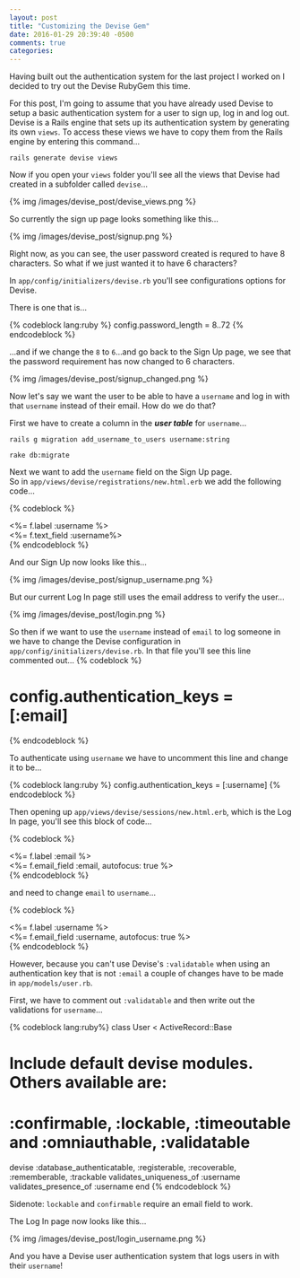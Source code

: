 ```yaml
---
layout: post
title: "Customizing the Devise Gem"
date: 2016-01-29 20:39:40 -0500
comments: true
categories: 
---
```


Having built out the authentication system for the last project I worked on I decided to try out the Devise RubyGem this time.

For this post, I'm going to assume that you have already used Devise to setup a basic authentication system for a user to sign up, log in and log out. Devise is a Rails engine that sets up its authentication system by generating its own ```views```.  To access these views we have to copy them from the Rails engine by entering this command...

```
rails generate devise views
```

Now if you open your ```views``` folder you'll see all the views that Devise had created in a subfolder called ```devise```...

{% img /images/devise_post/devise_views.png %}

So currently the sign up page looks something like this...

{% img /images/devise_post/signup.png %}

Right now, as you can see, the user password created is requred to have 8 characters.  So what if we just wanted it to have 6 characters?

In ```app/config/initializers/devise.rb``` you'll see configurations options for Devise. 

There is one that is...

{% codeblock lang:ruby %}
config.password_length = 8..72
{% endcodeblock %}

...and if we change the ```8``` to ```6```...and go back to the Sign Up page, we see that the password requirement has now changed to 6 characters.

{% img /images/devise_post/signup_changed.png %}

Now let's say we want the user to be able to have a ```username``` and log in with that ```username``` instead of their email.  How do we do that?

First we have to create a column in the *__user table__* for ```username```...

```
rails g migration add_username_to_users username:string
```
```
rake db:migrate
```

Next we want to add the ```username``` field on the Sign Up page.  
So in ```app/views/devise/registrations/new.html.erb``` we add the following code...

{% codeblock %}
<div class="field">
  <%= f.label :username %><br />
  <%= f.text_field :username%>
</div>
{% endcodeblock %}

And our Sign Up now looks like this...

{% img /images/devise_post/signup_username.png %}

But our current Log In page still uses the email address to verify the user...

{% img /images/devise_post/login.png %}

So then if we want to use the ```username``` instead of ```email``` to log someone in we have to change the Devise configuration in ```app/config/initializers/devise.rb```.  In that file you'll see this line commented out...
{% codeblock %}
  # config.authentication_keys = [:email]
{% endcodeblock %}

To authenticate using ```username``` we have to uncomment this line and change it to be...

{% codeblock lang:ruby %}
config.authentication_keys = [:username]
{% endcodeblock %}


Then opening up ```app/views/devise/sessions/new.html.erb```, which is the Log In page, you'll see this block of code...

{% codeblock %}
<div class="field">
  <%= f.label :email %><br />
  <%= f.email_field :email, autofocus: true %>
</div>
{% endcodeblock %}

and need to change ```email``` to ```username```...

{% codeblock %}
<div class="field">
  <%= f.label :username %><br />
  <%= f.email_field :username, autofocus: true %>
</div>
{% endcodeblock %}

However, because you can't use Devise's ```:validatable``` when using an authentication key that is not ```:email``` a couple of changes have to be made in ```app/models/user.rb```.  

First, we have to comment out ```:validatable``` and then write out the validations for ```username```...

{% codeblock lang:ruby%}
class User < ActiveRecord::Base
  # Include default devise modules. Others available are:
  # :confirmable, :lockable, :timeoutable and :omniauthable, :validatable
  devise :database_authenticatable, :registerable,
         :recoverable, :rememberable, :trackable
  validates_uniqueness_of :username
  validates_presence_of :username
end
{% endcodeblock %}

 Sidenote: ```lockable``` and ```confirmable``` require an email field to work.

The Log In page now looks like this...

{% img /images/devise_post/login_username.png %}

 And you have a Devise user authentication system that logs users in with their ```username```!
